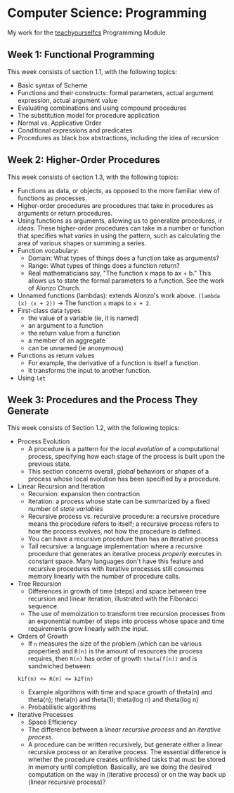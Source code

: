 # Computer Science: Programming

My work for the [teachyourselfcs](https://teachyourselfcs.com) Programming Module.

## Week 1: Functional Programming

This week consists of section 1.1, with the following topics:

* Basic syntax of Scheme
* Functions and their constructs: formal parameters, actual argument expression, actual argument value
* Evaluating combinations and using compound procedures
* The substitution model for procedure application
* Normal vs. Applicative Order
* Conditional expressions and predicates
* Procedures as black box abstractions, including the idea of recursion

## Week 2: Higher-Order Procedures

This week consists of section 1.3, with the following topics:

* Functions as data, or objects, as opposed to the more familiar view of functions as processes.
* Higher-order procedures are procedures that take in procedures as arguments or return procedures.
* Using functions as arguments, allowing us to generalize procedures, ir _ideas_. These higher-order procedures can take in a number or function that specifies what _varies_ in using the pattern, such as calculating the area of various shapes or summing a series.
* Function vocabulary:
  * Domain: What types of things does a function take as arguments?
  * Range: What types of things does a function return?
  * Real mathematicians say, "The function x maps to ax + b." This allows us to state the formal parameters to a function. See the work of Alonzo Church.
* Unnamed functions (lambdas): extends Alonzo's work above. `(lambda (x) (x + 2))` -> The function `x` maps to `x + 2`.
* First-class data types:
  * the value of a variable (ie, it is named)
  * an argument to a function
  * the return value from a function
  * a member of an aggregate
  * can be unnamed (ie anonymous)
* Functions as return values
  * For example, the derivative of a function is itself a function.
  * It transforms the input to another function.
* Using `let`

## Week 3: Procedures and the Process They Generate

This week consists of Section 1.2, with the following topics:

* Process Evolution
  * A procedure is a pattern for the _local evolution_ of a computational process, specifying how each stage of the process is built upon the previous state.
  * This section concerns overall, _global_ behaviors or _shapes_ of a process whose local evolution has been specified by a procedure.
* Linear Recursion and Iteration
  * Recursion: expansion then contraction
  * Iteration: a process whose state can be summarized by a fixed number of _state variables_
  * Recursive process vs. recursive procedure: a recursive procedure means the procedure refers to itself; a recursive process refers to how the process evolves, not how the procedure is defined.
  * You can have a recursive procedure than has an iterative process
  * Tail recursive: a language implementation where a recursive procedure that generates an iterative process _properly_ executes in constant space. Many languages don't have this feature and recursive procedures with iterative processes still consumes memory linearly with the number of procedure calls.
* Tree Recursion
  * Differences in growth of time (steps) and space between tree recursion and linear iteration, illustrated with the Fibonacci sequence.
  * The use of memoization to transform tree recursion processes from an exponential number of steps into process whose space and time requirements grow linearly with the input.
* Orders of Growth
  * If `n` measures the size of the problem (which can be various properties) and `R(n)` is the amount of resources the process requires, then `R(n)` has order of growth `theta(f(n))` and is sandwiched between:
  ```
  k1f(n) <= R(n) <= k2f(n)
  ```
  * Example algorithms with time and space growth of theta(n) and theta(n); theta(n) and theta(1); theta(log n) and theta(log n)
  * Probabilistic algorithms
* Iterative Processes
  * Space Efficiency
  * The difference between a _linear recursive process_ and an _iterative process_.
  * A procedure can be written recursively, but generate either a linear recursive process or an iterative process. The essential difference is whether the procedure creates unfinished tasks that must be stored in memory until completion. Basically, are we doing the desired computation on the way in (iterative process) or on the way back up (linear recursive process)?
